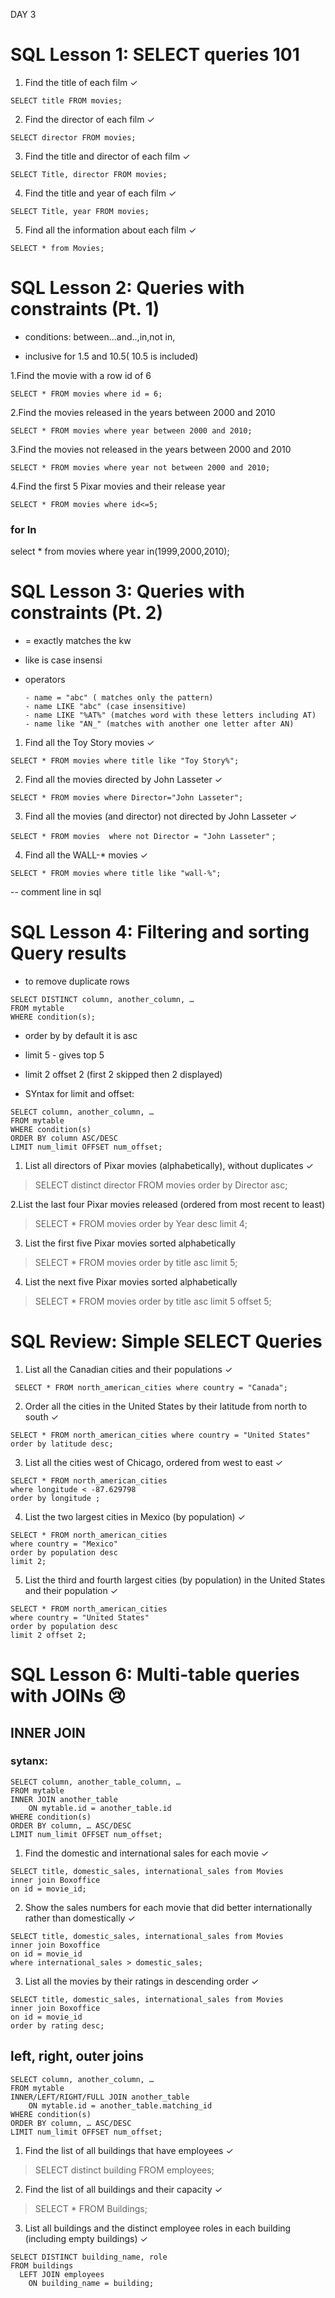 
DAY 3
# SQL Lesson 1: SELECT queries 101

1. Find the title of each film ✓

` SELECT title FROM movies; `

2. Find the director of each film ✓

` SELECT director FROM movies; `



3. Find the title and director of each film ✓

` SELECT Title, director FROM movies; `

4. Find the title and year of each film ✓

` SELECT Title, year FROM movies; `

5. Find all the information about each film ✓

` SELECT * from Movies; `



# SQL Lesson 2: Queries with constraints (Pt. 1)

- conditions: between...and..,in,not in, 

- inclusive for 1.5 and 10.5( 10.5 is included)



1.Find the movie with a row id of 6

` SELECT * FROM movies where id = 6; `

2.Find the movies released in the years between 2000 and 2010

` SELECT * FROM movies where year between 2000 and 2010; `

3.Find the movies not released in the years between 2000 and 2010

` SELECT * FROM movies where year not between 2000 and 2010; `

4.Find the first 5 Pixar movies and their release year

` SELECT * FROM movies where id<=5; `

### for In

select * from movies where year in(1999,2000,2010);

# SQL Lesson 3: Queries with constraints (Pt. 2)

- = exactly matches the kw
- like is case insensi

- operators
  ```
  - name = "abc" ( matches only the pattern)
  - name LIKE "abc" (case insensitive)
  - name LIKE "%AT%" (matches word with these letters including AT)
  - name like "AN_" (matches with another one letter after AN)
  ```


1. Find all the Toy Story movies ✓

  ` SELECT * FROM movies where title like "Toy Story%"; `

2. Find all the movies directed by John Lasseter ✓


` SELECT * FROM movies where Director="John Lasseter"; `


3. Find all the movies (and director) not directed by John Lasseter ✓

` SELECT * FROM movies  where not Director = "John Lasseter" `
;

4. Find all the WALL-* movies ✓

` SELECT * FROM movies where title like "wall-%"; `

-- comment line in sql

# SQL Lesson 4: Filtering and sorting Query results

- to remove duplicate rows

```
SELECT DISTINCT column, another_column, …
FROM mytable
WHERE condition(s);
```

- order by by default it is asc

- limit 5 - gives top 5

- limit 2 offset 2 (first 2 skipped then 2 displayed)

- SYntax for limit and offset:
```
SELECT column, another_column, …
FROM mytable
WHERE condition(s)
ORDER BY column ASC/DESC
LIMIT num_limit OFFSET num_offset;
```


1. List all directors of Pixar movies (alphabetically), without duplicates ✓


>SELECT distinct director FROM movies order by Director asc; 


2.List the last four Pixar movies released (ordered from most recent to least)


>SELECT * FROM movies order by Year desc limit 4; 


3. List the first five Pixar movies sorted alphabetically

>SELECT * FROM movies order by title asc limit 5; 


4. List the next five Pixar movies sorted alphabetically


> SELECT * FROM movies order by title asc limit 5 offset 5; 


# SQL Review: Simple SELECT Queries


1. List all the Canadian cities and their populations ✓


` SELECT * FROM north_american_cities where country = "Canada";`

2. Order all the cities in the United States by their latitude from north to south ✓

`SELECT * FROM north_american_cities where country = "United States" order by latitude desc; `

3. List all the cities west of Chicago, ordered from west to east ✓

```
SELECT * FROM north_american_cities
where longitude < -87.629798
order by longitude ;
```

4. List the two largest cities in Mexico (by population) ✓

```
SELECT * FROM north_american_cities
where country = "Mexico"
order by population desc
limit 2;
```

5. List the third and fourth largest cities (by population) in the United States and their population ✓

```
SELECT * FROM north_american_cities
where country = "United States"
order by population desc
limit 2 offset 2;
```

# SQL Lesson 6: Multi-table queries with JOINs 😢


## INNER JOIN

### sytanx:

```
SELECT column, another_table_column, …
FROM mytable
INNER JOIN another_table 
    ON mytable.id = another_table.id
WHERE condition(s)
ORDER BY column, … ASC/DESC
LIMIT num_limit OFFSET num_offset;
```

1. Find the domestic and international sales for each movie ✓

```
SELECT title, domestic_sales, international_sales from Movies
inner join Boxoffice
on id = movie_id;
```

2. Show the sales numbers for each movie that did better internationally rather than domestically ✓

```
SELECT title, domestic_sales, international_sales from Movies
inner join Boxoffice
on id = movie_id
where international_sales > domestic_sales;
```

3. List all the movies by their ratings in descending order ✓

```
SELECT title, domestic_sales, international_sales from Movies
inner join Boxoffice
on id = movie_id
order by rating desc;
```

## left, right, outer joins

```
SELECT column, another_column, …
FROM mytable
INNER/LEFT/RIGHT/FULL JOIN another_table 
    ON mytable.id = another_table.matching_id
WHERE condition(s)
ORDER BY column, … ASC/DESC
LIMIT num_limit OFFSET num_offset;
```

1. Find the list of all buildings that have employees ✓

> SELECT distinct building FROM employees;



2. Find the list of all buildings and their capacity ✓

>SELECT * FROM Buildings;

3. List all buildings and the distinct employee roles in each building (including empty buildings) ✓

```
SELECT DISTINCT building_name, role 
FROM buildings 
  LEFT JOIN employees
    ON building_name = building;
```


